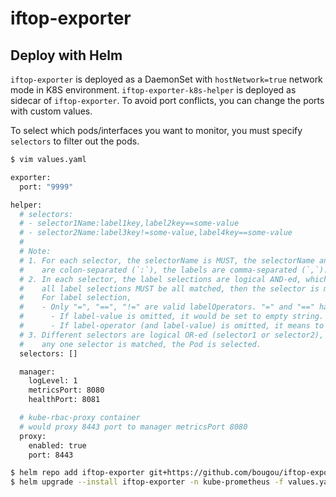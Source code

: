 # iftop-exporter


## Deploy with Helm

`iftop-exporter` is deployed as a DaemonSet with `hostNetwork=true` network mode in K8S environment.
`iftop-exporter-k8s-helper` is deployed as sidecar of `iftop-exporter`.
To avoid port conflicts, you can change the ports with custom values.

To select which pods/interfaces you want to monitor, you must specify `selectors` to filter out the pods.

```bash
$ vim values.yaml

exporter:
  port: "9999"

helper:
  # selectors:
  # - selector1Name:label1key,label2key==some-value
  # - selector2Name:label3key!=some-value,label4key==some-value
  #
  # Note:
  # 1. For each selector, the selectorName is MUST, the selectorName and labels
  #    are colon-separated (`:`), the labels are comma-separated (`,`).
  # 2. In each selector, the label selections are logical AND-ed, which means that
  #    all label selections MUST be all matched, then the selector is matched.
  #    For label selection,
  #    - Only "=", "==", "!=" are valid labelOperators. "=" and "==" have same result.
  #      - If label-value is omitted, it would be set to empty string.
  #      - If label-operator (and label-value) is omitted, it means to check the existence of the label key.
  # 3. Different selectors are logical OR-ed (selector1 or selector2), which means that
  #    any one selector is matched, the Pod is selected.
  selectors: []

  manager:
    logLevel: 1
    metricsPort: 8080
    healthPort: 8081

  # kube-rbac-proxy container
  # would proxy 8443 port to manager metricsPort 8080
  proxy:
    enabled: true
    port: 8443
```

```bash
$ helm repo add iftop-exporter git+https://github.com/bougou/iftop-exporter@deploy/charts?ref=v0.1.0
$ helm upgrade --install iftop-exporter -n kube-prometheus -f values.yaml iftop-exporter/iftop-exporter  --version=1.0.0
```
